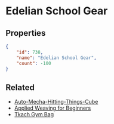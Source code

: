 # Edelian School Gear

<no description available>

## Properties

```json
{
    "id": 738,
    "name": "Edelian School Gear",
    "count": -100
}
```

## Related

- [Auto-Mecha-Hitting-Things-Cube](../items/20812-auto-mecha-hitting-things-cube.md)
- [Applied Weaving for Beginners](../items/20813-applied-weaving-for-beginners.md)
- [Tkach Gym Bag](../items/20815-tkach-gym-bag.md)

